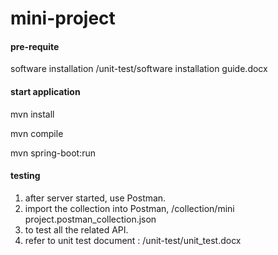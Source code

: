 # mini-project

#### pre-requite
software installation /unit-test/software installation guide.docx


####  start application
mvn install

mvn compile

mvn spring-boot:run

#### testing
1. after server started, use Postman.
2. import the collection into Postman, /collection/mini project.postman_collection.json
3. to test all the related API.
4. refer to unit test document :   /unit-test/unit_test.docx